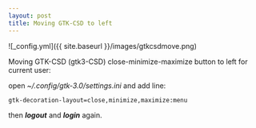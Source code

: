 ```yaml
---
layout: post
title: Moving GTK-CSD to left
---
```


![_config.yml]({{ site.baseurl }}/images/gtkcsdmove.png)

Moving GTK-CSD (gtk3-CSD) close-minimize-maximize button to left for current user:

open *~/.config/gtk-3.0/settings.ini* and add line:

```gtk-decoration-layout=close,minimize,maximize:menu```

then ***logout*** and ***login*** again.
